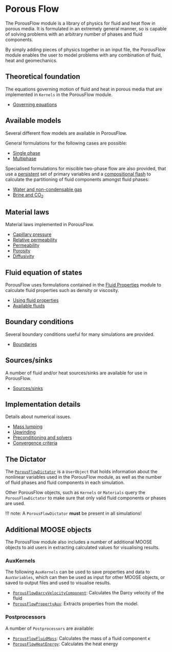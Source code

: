# Porous Flow

The PorousFlow module is a library of physics for fluid and heat flow in porous
media. It is formulated in an extremely general manner, so is capable of solving
problems with an arbitrary number of phases and fluid components.

By simply adding pieces of physics together in an input file, the PorousFlow
module enables the user to model problems with any combination of fluid, heat
and geomechanics.

## Theoretical foundation

The equations governing motion of fluid and heat in porous media that are implemented
in `Kernels` in the PorousFlow module.

- [Governing equations](/porous_flow/governing_equations.md)

## Available models

Several different flow models are available in PorousFlow.

General formulations for the following cases are possible:

- [Single phase](/porous_flow/singlephase.md)
- [Multiphase](/porous_flow/multiphase.md)

Specialised formulations for miscible two-phase flow are also provided, that use
a [persistent](/porous_flow/persistent_variables.md) set of primary variables and a [compositional flash](/porous_flow/compositional_flash.md) to calculate the partitioning
of fluid components amongst fluid phases:

- [Water and non-condensable gas](/porous_flow/waterncg.md)
- [Brine and CO$_2$](/porous_flow/brineco2.md)

## Material laws

Material laws implemented in PorousFlow.

- [Capillary pressure](/porous_flow/capillary_pressure.md)
- [Relative permeability](/porous_flow/relative_permeability.md)
- [Permeability](/porous_flow/permeability.md)
- [Porosity](/porous_flow/porosity.md)
- [Diffusivity](/porous_flow/diffusivity.md)

## Fluid equation of states

PorousFlow uses formulations contained in the [Fluid
Properties](/fluid_properties/index.md) module to calculate fluid properties
such as density or viscosity.

 - [Using fluid properties](/porous_flow/fluids.md)
 - [Available fluids](/fluid_properties/index.md)

## Boundary conditions

Several boundary conditions useful for many simulations are provided.

 - [Boundaries](/porous_flow/boundaries.md)

## Sources/sinks

A number of fluid and/or heat sources/sinks are available for use in PorousFlow.

 - [Sources/sinks](/porous_flow/sinks.md)

## Implementation details

Details about numerical issues.

- [Mass lumping](/porous_flow/mass_lumping.md)
- [Upwinding](/porous_flow/upwinding.md)
- [Preconditioning and solvers](/porous_flow/solvers.md)
- [Convergence criteria](/porous_flow/convergence.md)

## The Dictator

The [`PorousFlowDictator`](/porous_flow/PorousFlowDictator.md) is a `UserObject`
that holds information about the nonlinear variables used in the PorousFlow module,
as well as the number of fluid phases and fluid components in each simulation.

Other PorousFlow objects, such as `Kernels` or `Materials` query the `PorousFlowDictator`
to make sure that only valid fluid components or phases are used.

!!! note:
    A `PorousFlowDictator` **must** be present in all simulations!

## Additional MOOSE objects

The PorousFlow module also includes a number of additional MOOSE objects to aid
users in extracting calculated values for visualising results.

### AuxKernels

The following `AuxKernels` can be used to save properties and data to `AuxVariables`,
which can then be used as input for other MOOSE objects, or saved to output files and
used to visualise results.

- [`PorousFlowDarcyVelocityComponent`](/porous_flow/PorousFlowDarcyVelocityComponent.md):
Calculates the Darcy velocity of the fluid
- [`PorousFlowPropertyAux`](/porous_flow/PorousFlowPropertyAux.md): Extracts properties
from the model.

### Postprocessors

A number of `Postprocessors` are available:

- [`PorousFlowFluidMass`](/porous_flow/PorousFlowFluidMass.md): Calculates the mass of a
fluid component $\kappa$
- [`PorousFlowHeatEnergy`](/porous_flow/PorousFlowHeatEnergy.md): Calculates the heat energy
